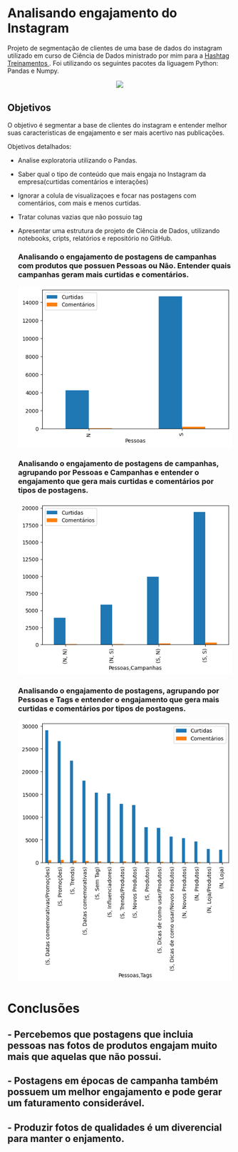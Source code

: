 
# Analisando engajamento do Instagram


Projeto de segmentação de clientes de uma base de dados do instagram utilizado em curso de Ciência de Dados ministrado por mim para a <a href="https://www.hashtagtreinamentos.com/"> Hashtag Treinamentos </a>. Foi utilizando os seguintes pacotes da liguagem Python: Pandas e Numpy.

<p align="center"> 
  <a href="https://www.linkedin.com/in/elvis-dantas" target="_blank"><img src="https://img.shields.io/badge/-LinkedIn-%230077B5?style=for-the-badge&logo=linkedin&logoColor=white" target="_blank"></a> 
</p>

## Objetivos


O objetivo é segmentar a base de clientes do instagram e entender melhor suas caracteristicas de engajamento e ser mais acertivo nas publicações.

Objetivos detalhados:

 - Analise exploratoria utilizando o Pandas.
 - Saber qual o tipo de conteúdo que mais engaja no Instagram da empresa(curtidas comentários e interações)
 - Ignorar a colula de visualizaçoes e focar nas postagens com comentários, com mais e menos curtidas.
 - Tratar colunas vazias que não possuio tag
 - Apresentar uma estrutura de projeto de Ciência de Dados, utilizando notebooks, cripts, relatórios e repositório no GitHub.

   ### Analisando o engajamento de postagens de campanhas com produtos que possuen Pessoas ou Não. Entender quais campanhas geram mais curtidas e comentários.
   ![Postagens_com_ou_sem_pessoas](plotbar001.png)

   ### Analisando o engajamento de postagens de campanhas, agrupando por Pessoas e Campanhas e entender o engajamento que gera mais curtidas e comentários por tipos de postagens.
   ![Postagens_com_ou_sem_pessoas](plotbar002.png)
   
   ### Analisando o engajamento de postagens, agrupando por Pessoas e Tags e entender o engajamento que gera mais curtidas e comentários por tipos de postagens.
   ![Postagens_com_ou_sem_pessoas](plotbar003.png)
   
# Conclusões

## - Percebemos que postagens que incluia pessoas nas fotos de produtos engajam muito mais que aquelas que não possui.
## - Postagens em épocas de campanha também possuem um melhor engajamento e pode gerar um faturamento considerável.
## - Produzir fotos de qualidades é um diverencial para manter o enjamento.


